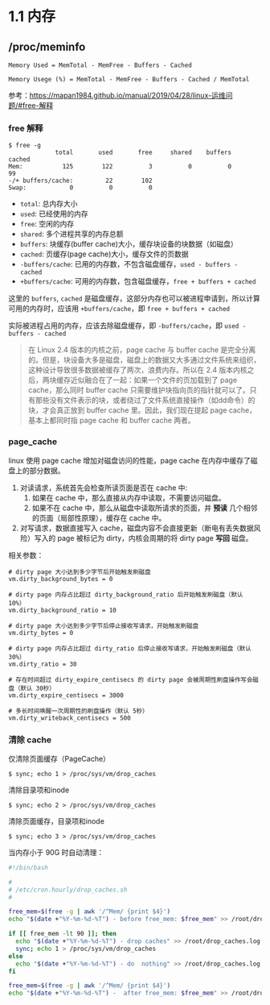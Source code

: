 # 1.1 内存

## /proc/meminfo

    Memory Used = MemTotal - MemFree - Buffers - Cached

    Memory Usege (%) = MemTotal - MemFree - Buffers - Cached / MemTotal


参考：https://mapan1984.github.io/manual/2019/04/28/linux-运维问题/#free-解释

### free 解释

    $ free -g
                 total       used       free     shared    buffers     cached
    Mem:           125        122          3          0          0         99
    -/+ buffers/cache:         22        102
    Swap:            0          0          0


* `total`: 总内存大小
* `used`: 已经使用的内存
* `free`: 空闲的内存
* `shared`: 多个进程共享的内存总额
* `buffers`: 块缓存(buffer cache)大小，缓存块设备的块数据（如磁盘）
* `cached`: 页缓存(page cache)大小，缓存文件的页数据
* `-buffers/cache`: 已用的内存数，不包含磁盘缓存，`used - buffers - cached`
* `+buffers/cache`: 可用的内存数，包含磁盘缓存，`free + buffers + cached`

这里的 `buffers`, `cached` 是磁盘缓存，这部分内存也可以被进程申请到，所以计算可用的内存时，应该用 `+buffers/cache`，即 `free + buffers + cached`

实际被进程占用的内存，应该去除磁盘缓存，即 `-buffers/cache`，即 `used - buffers - cached`

> 在 Linux 2.4 版本的内核之前，page cache 与 buffer cache 是完全分离的。但是，块设备大多是磁盘，磁盘上的数据又大多通过文件系统来组织，这种设计导致很多数据被缓存了两次，浪费内存。所以在 2.4 版本内核之后，两块缓存近似融合在了一起：如果一个文件的页加载到了 page cache，那么同时 buffer cache 只需要维护块指向页的指针就可以了。只有那些没有文件表示的块，或者绕过了文件系统直接操作（如dd命令）的块，才会真正放到 buffer cache 里。因此，我们现在提起 page cache，基本上都同时指 page cache 和 buffer cache 两者。

### page_cache

linux 使用 page cache 增加对磁盘访问的性能，page cache 在内存中缓存了磁盘上的部分数据。

1. 对读请求，系统首先会检查所读页面是否在 cache 中:
    1. 如果在 cache 中，那么直接从内存中读取，不需要访问磁盘。
    2. 如果不在 cache 中，那么从磁盘中读取所请求的页面，并 **预读** 几个相邻的页面（局部性原理），缓存在 cache 中。
2. 对写请求，数据直接写入 cache，磁盘内容不会直接更新（断电有丢失数据风险）写入的 page 被标记为 dirty，内核会周期的将 dirty page **写回** 磁盘。


相关参数：

    # dirty page 大小达到多少字节后开始触发刷磁盘
    vm.dirty_background_bytes = 0

    # dirty page 内存占比超过 dirty_background_ratio 后开始触发刷磁盘（默认 10%）
    vm.dirty_background_ratio = 10

    # dirty page 大小达到多少字节后停止接收写请求，开始触发刷磁盘
    vm.dirty_bytes = 0

    # dirty page 内存占比超过 dirty_ratio 后停止接收写请求，开始触发刷磁盘（默认 30%）
    vm.dirty_ratio = 30

    # 存在时间超过 dirty_expire_centisecs 的 dirty page 会被周期性刷盘操作写会磁盘（默认 30秒）
    vm.dirty_expire_centisecs = 3000

    # 多长时间唤醒一次周期性的刷盘操作（默认 5秒）
    vm.dirty_writeback_centisecs = 500

### 清除 cache

仅清除页面缓存（PageCache）

    $ sync; echo 1 > /proc/sys/vm/drop_caches

清除目录项和inode

    $ sync; echo 2 > /proc/sys/vm/drop_caches

清除页面缓存，目录项和inode

    $ sync; echo 3 > /proc/sys/vm/drop_caches

当内存小于 90G 时自动清理：

``` bash
#!/bin/bash

#
# /etc/cron.hourly/drop_caches.sh
#

free_mem=$(free -g | awk '/^Mem/ {print $4}')
echo "$(date +"%Y-%m-%d-%T") - before free_mem: $free_mem" >> /root/drop_caches.log 2>&1

if [[ free_mem -lt 90 ]]; then
  echo "$(date +"%Y-%m-%d-%T") - drop caches" >> /root/drop_caches.log 2>&1
  sync; echo 1 > /proc/sys/vm/drop_caches
else
  echo "$(date +"%Y-%m-%d-%T") - do  nothing" >> /root/drop_caches.log 2>&1
fi

free_mem=$(free -g | awk '/^Mem/ {print $4}')
echo "$(date +"%Y-%m-%d-%T") -  after free_mem: $free_mem" >> /root/drop_caches.log 2>&1
```
